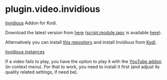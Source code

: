 # plugin.video.invidious
[Invidious](https://invidio.us/) Addon for Kodi.


Download the latest version from [here](https://github.com/lekma/plugin.video.invidious/releases/)
([script.module.iapc](https://github.com/lekma/script.module.iapc/) is available
[here](https://github.com/lekma/script.module.iapc/releases/)).

Alternatively you can install [this repository](https://github.com/lekma/repository.lekma/)
and install Invidious from [Kodi](https://kodi.wiki/view/Add-on_manager#How_to_install_add-ons_from_a_repository).


[Invidious instances](https://instances.invidio.us/?sort_by=health)


If a video fails to play, you have the option to play it with the
[YouTube addon](https://github.com/jdf76/plugin.video.youtube) (in context menu).
For that to work, you need to install it first (and adjust its quality related
settings, if need be).
